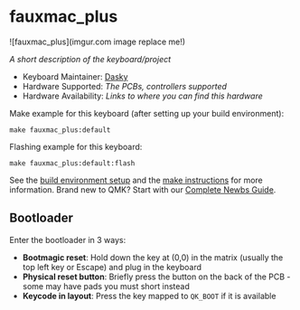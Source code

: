 # fauxmac_plus

![fauxmac_plus](imgur.com image replace me!)

*A short description of the keyboard/project*

* Keyboard Maintainer: [Dasky](https://github.com/Dasky)
* Hardware Supported: *The PCBs, controllers supported*
* Hardware Availability: *Links to where you can find this hardware*

Make example for this keyboard (after setting up your build environment):

    make fauxmac_plus:default

Flashing example for this keyboard:

    make fauxmac_plus:default:flash

See the [build environment setup](https://docs.qmk.fm/#/getting_started_build_tools) and the [make instructions](https://docs.qmk.fm/#/getting_started_make_guide) for more information. Brand new to QMK? Start with our [Complete Newbs Guide](https://docs.qmk.fm/#/newbs).

## Bootloader

Enter the bootloader in 3 ways:

* **Bootmagic reset**: Hold down the key at (0,0) in the matrix (usually the top left key or Escape) and plug in the keyboard
* **Physical reset button**: Briefly press the button on the back of the PCB - some may have pads you must short instead
* **Keycode in layout**: Press the key mapped to `QK_BOOT` if it is available
